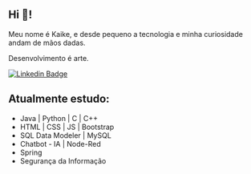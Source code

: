 ## Hi 🤙!

Meu nome é Kaike, e desde pequeno a tecnologia e minha curiosidade andam de mãos dadas. 

Desenvolvimento é arte.


[![Linkedin Badge](https://img.shields.io/badge/-Kaike%20Santana-6633cc?style=flat-square&logo=Linkedin&logoColor=white&link=https://www.linkedin.com/in/kaike-santana/)](https://www.linkedin.com/in/kaike-santana/) 


## Atualmente estudo:
 - Java | Python | C | C++  
 - HTML | CSS | JS | Bootstrap
 - SQL Data Modeler | MySQL
 - Chatbot - IA | Node-Red
 - Spring
 - Segurança da Informação

